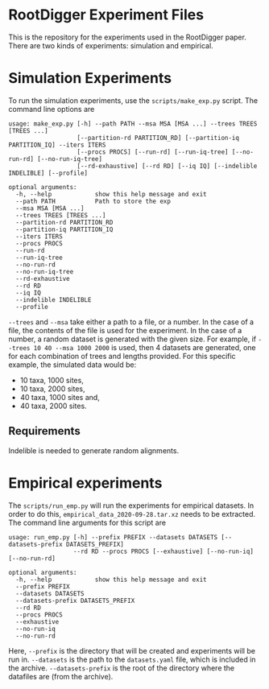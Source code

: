 # RootDigger Experiment Files

This is the repository for the experiments used in the RootDigger paper. There
are two kinds of experiments: simulation and empirical. 

# Simulation Experiments

To run the simulation experiments, use the `scripts/make_exp.py` script. The
command line options are

```
usage: make_exp.py [-h] --path PATH --msa MSA [MSA ...] --trees TREES [TREES ...]
                   [--partition-rd PARTITION_RD] [--partition-iq PARTITION_IQ] --iters ITERS
                   [--procs PROCS] [--run-rd] [--run-iq-tree] [--no-run-rd] [--no-run-iq-tree]
                   [--rd-exhaustive] [--rd RD] [--iq IQ] [--indelible INDELIBLE] [--profile]

optional arguments:
  -h, --help            show this help message and exit
  --path PATH           Path to store the exp
  --msa MSA [MSA ...]
  --trees TREES [TREES ...]
  --partition-rd PARTITION_RD
  --partition-iq PARTITION_IQ
  --iters ITERS
  --procs PROCS
  --run-rd
  --run-iq-tree
  --no-run-rd
  --no-run-iq-tree
  --rd-exhaustive
  --rd RD
  --iq IQ
  --indelible INDELIBLE
  --profile
```

`--trees` and `--msa` take either a path to a file, or a number. In the case of
a file, the contents of the file is used for the experiment. In the case of a
number, a random dataset is generated with the given size. For example, if
`--trees 10 40 --msa 1000 2000` is used, then 4 datasets are generated, one for
each combination of trees and lengths provided. For this specific example, the
simulated data would be:

- 10 taxa, 1000 sites,
- 10 taxa, 2000 sites,
- 40 taxa, 1000 sites and,
- 40 taxa, 2000 sites.

## Requirements

Indelible is needed to generate random alignments.

# Empirical experiments

The `scripts/run_emp.py` will run the experiments for empirical datasets. In
order to do this, `empirical_data_2020-09-28.tar.xz` needs to be extracted. The
command line arguments for this script are 

```
usage: run_emp.py [-h] --prefix PREFIX --datasets DATASETS [--datasets-prefix DATASETS_PREFIX]
                  --rd RD --procs PROCS [--exhaustive] [--no-run-iq] [--no-run-rd]

optional arguments:
  -h, --help            show this help message and exit
  --prefix PREFIX
  --datasets DATASETS
  --datasets-prefix DATASETS_PREFIX
  --rd RD
  --procs PROCS
  --exhaustive
  --no-run-iq
  --no-run-rd
```

Here, `--prefix` is the directory that will be created and experiments will be
run in. `--datasets` is the path to the `datasets.yaml` file, which is included
in the archive. `--datasets-prefix` is the root of the directory where the
datafiles are (from the archive).
